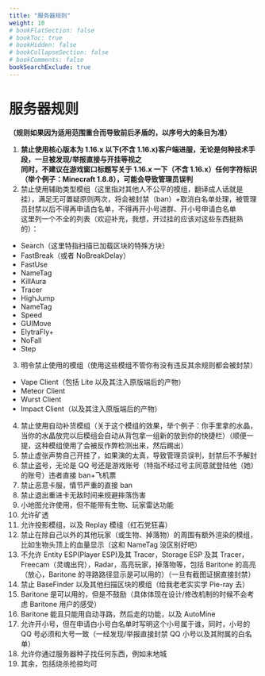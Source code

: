 ```yaml
---
title: "服务器规则"
weight: 10
# bookFlatSection: false
# bookToc: true
# bookHidden: false
# bookCollapseSection: false
# bookComments: false
bookSearchExclude: true
---
```


# 服务器规则

**（规则如果因为适用范围重合而导致前后矛盾的，以序号大的条目为准）**  
1. **禁止使用核心版本为 1.16.x 以下(不含 1.16.x)客户端进服，无论是何种技术手段，一旦被发现/举报直接与开挂等视之**  
**同时，不建议在游戏窗口标题写关于 1.16.x 一下（不含 1.16.x）任何字符标识（举个例子：Minecraft 1.8.8），可能会导致管理员误判**  
2. 禁止使用辅助类型模组（这里指对其他人不公平的模组，翻译成人话就是挂），满足无可置疑原则两次，将会被封禁（ban）+取消白名单处理，被管理员封禁以后不得再申请白名单，不得再开小号进群、开小号申请白名单  
这里列一个不全的列表（欢迎补充，我想，开过挂的应该对这些东西挺熟的）：

- Search（这里特指扫描已加载区块的特殊方块）
- FastBreak（或者 NoBreakDelay）
- FastUse
- NameTag
- KillAura
- Tracer
- HighJump
- NameTag
- Speed
- GUIMove
- ElytraFly+
- NoFall
- Step

3. 明令禁止使用的模组（使用这些模组不管你有没有违反其余规则都会被封禁）

- Vape Client（包括 Lite 以及其注入原版端后的产物）
- Meteor Client
- Wurst Client
- Impact Client（以及其注入原版端后的产物）

4. 禁止使用自动补货模组（关于这个模组的效果，举个例子：你手里拿的水晶，当你的水晶放完以后模组会自动从背包拿一组新的放到你的快捷栏）（顺便一提，这种模组使用了会被反作弊检测出来，然后踢出）
5. 禁止虚张声势自己开挂了，如果演的太真，导致管理员误判，封禁后不予解封
6. 禁止盗号，无论是 QQ 号还是游戏账号（特指不经过号主同意就登陆他（她）的账号）违者直接 ban+飞机票
7. 禁止恶意卡服，情节严重的直接 ban
8. 禁止退出重进卡无敌时间来规避摔落伤害
9. 小地图允许使用，但不能带有生物、玩家雷达功能
10. 允许矿透
11. 允许投影模组，以及 Replay 模组（红石党狂喜）
12. 禁止在除自己以外的其他玩家（或生物、掉落物）的周围有额外渲染的模组，比如生物头顶上的血量显示（这和 NameTag 没区别好吧）
13. 不允许 Entity ESP(Player ESP)及其 Tracer，Storage ESP 及其 Tracer，Freecam（灵魂出窍），Radar，高亮玩家，掉落物等，包括 Baritone 的高亮（放心，Baritone 的寻路路径显示是可以用的）（一旦有截图证据直接封禁）
14. 禁止 BaseFinder 以及其他扫描区块的模组（给我老老实实学 Pie-ray 去）
14. Baritone 是可以用的，但是不鼓励（具体体现在设计/修改机制的时候不会考虑 Baritone 用户的感受）
15. Baritone 能且只能用自动寻路，然后走的功能，以及 AutoMine
16. 允许开小号，但在申请白小号白名单时写明这个小号属于谁，同时，小号的 QQ 号必须和大号一致（一经发现/举报直接封禁 QQ 小号以及其附属的白名单）
17. 允许你通过服务器种子找任何东西，例如末地城
18. 其余，包括烧杀抢掠均可
